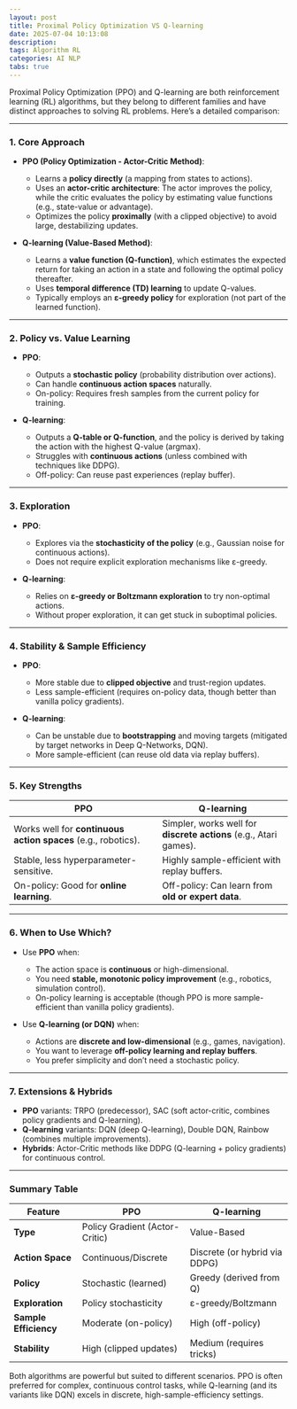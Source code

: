 ```yaml
---
layout: post
title: Proximal Policy Optimization VS Q-learning 
date: 2025-07-04 10:13:08
description: 
tags: Algorithm RL
categories: AI NLP
tabs: true
---
```

Proximal Policy Optimization (PPO) and Q-learning are both reinforcement learning (RL) algorithms, but they belong to different families and have distinct approaches to solving RL problems. Here’s a detailed comparison:

---

### **1. Core Approach**
- **PPO (Policy Optimization - Actor-Critic Method)**:
  - Learns a **policy directly** (a mapping from states to actions).
  - Uses an **actor-critic architecture**: The actor improves the policy, while the critic evaluates the policy by estimating value functions (e.g., state-value or advantage).
  - Optimizes the policy **proximally** (with a clipped objective) to avoid large, destabilizing updates.

- **Q-learning (Value-Based Method)**:
  - Learns a **value function (Q-function)**, which estimates the expected return for taking an action in a state and following the optimal policy thereafter.
  - Uses **temporal difference (TD) learning** to update Q-values.
  - Typically employs an **ε-greedy policy** for exploration (not part of the learned function).

---

### **2. Policy vs. Value Learning**
- **PPO**:
  - Outputs a **stochastic policy** (probability distribution over actions).
  - Can handle **continuous action spaces** naturally.
  - On-policy: Requires fresh samples from the current policy for training.

- **Q-learning**:
  - Outputs a **Q-table or Q-function**, and the policy is derived by taking the action with the highest Q-value (argmax).
  - Struggles with **continuous actions** (unless combined with techniques like DDPG).
  - Off-policy: Can reuse past experiences (replay buffer).

---

### **3. Exploration**
- **PPO**:
  - Explores via the **stochasticity of the policy** (e.g., Gaussian noise for continuous actions).
  - Does not require explicit exploration mechanisms like ε-greedy.

- **Q-learning**:
  - Relies on **ε-greedy or Boltzmann exploration** to try non-optimal actions.
  - Without proper exploration, it can get stuck in suboptimal policies.

---

### **4. Stability & Sample Efficiency**
- **PPO**:
  - More stable due to **clipped objective** and trust-region updates.
  - Less sample-efficient (requires on-policy data, though better than vanilla policy gradients).

- **Q-learning**:
  - Can be unstable due to **bootstrapping** and moving targets (mitigated by target networks in Deep Q-Networks, DQN).
  - More sample-efficient (can reuse old data via replay buffers).

---

### **5. Key Strengths**

| **PPO**                                                       | **Q-learning**                                                    |
| ------------------------------------------------------------- | ----------------------------------------------------------------- |
| Works well for **continuous action spaces** (e.g., robotics). | Simpler, works well for **discrete actions** (e.g., Atari games). |
| Stable, less hyperparameter-sensitive.                        | Highly sample-efficient with replay buffers.                      |
| On-policy: Good for **online learning**.                      | Off-policy: Can learn from **old or expert data**.                |

---

### **6. When to Use Which?**
- Use **PPO** when:
  - The action space is **continuous** or high-dimensional.
  - You need **stable, monotonic policy improvement** (e.g., robotics, simulation control).
  - On-policy learning is acceptable (though PPO is more sample-efficient than vanilla policy gradients).

- Use **Q-learning (or DQN)** when:
  - Actions are **discrete and low-dimensional** (e.g., games, navigation).
  - You want to leverage **off-policy learning and replay buffers**.
  - You prefer simplicity and don’t need a stochastic policy.

---

### **7. Extensions & Hybrids**
- **PPO** variants: TRPO (predecessor), SAC (soft actor-critic, combines policy gradients and Q-learning).
- **Q-learning** variants: DQN (deep Q-learning), Double DQN, Rainbow (combines multiple improvements).
- **Hybrids**: Actor-Critic methods like DDPG (Q-learning + policy gradients) for continuous control.

---

### **Summary Table**

| Feature               | PPO                            | Q-learning                    |
| --------------------- | ------------------------------ | ----------------------------- |
| **Type**              | Policy Gradient (Actor-Critic) | Value-Based                   |
| **Action Space**      | Continuous/Discrete            | Discrete (or hybrid via DDPG) |
| **Policy**            | Stochastic (learned)           | Greedy (derived from Q)       |
| **Exploration**       | Policy stochasticity           | ε-greedy/Boltzmann            |
| **Sample Efficiency** | Moderate (on-policy)           | High (off-policy)             |
| **Stability**         | High (clipped updates)         | Medium (requires tricks)      |

Both algorithms are powerful but suited to different scenarios. PPO is often preferred for complex, continuous control tasks, while Q-learning (and its variants like DQN) excels in discrete, high-sample-efficiency settings.